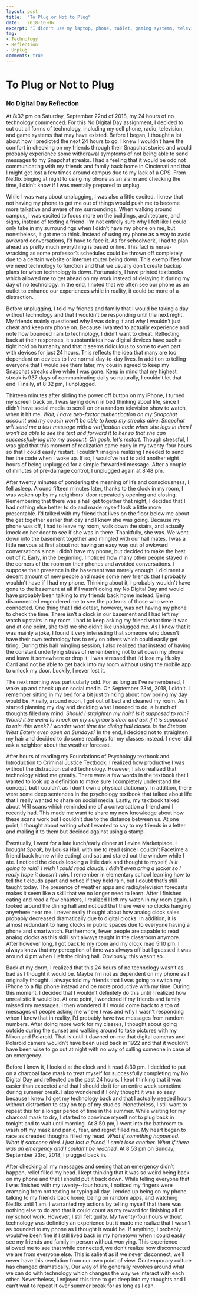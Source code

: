 ```yaml
---
layout: post
title:  "To Plug or Not to Plug"
date:   2018-10-06
excerpt: "I didn't use my laptop, phone, tablet, gaming systems, television, or radio for twenty-fours hours. How did it go? Well here's my reflection."
tag:
- Technology
- Reflection
- Unplug
comments: true
---
```


# To Plug or Not to Plug
### No Digital Day Reflection

At 8:32 pm on Saturday, September 22nd of 2018,  my 24 hours of no technology commenced. For this No Digital Day assignment, I decided to cut out all forms of technology, including my cell phone, radio, television, and game systems that may have existed. Before I began, I thought a lot about how I predicted the next 24 hours to go. I knew I wouldn’t have the comfort in checking on my friends through their Snapchat stories and would probably experience some withdrawal symptoms of not being able to send messages to my Snapchat streaks. I had a feeling that it would be odd not communicating with my friends and family back home in Cincinnati and that I might get lost a few times around campus due to my lack of a GPS. From Netflix binging at night to using my phone as an alarm and checking the time, I didn’t know if I was mentally prepared to unplug. 

While I was wary about unplugging, I was also a little excited. I knew that not having my phone to get me out of things would push me to become more talkative and aware of my surroundings. When walking around campus, I was excited to focus more on the buildings, architecture, and signs, instead of texting a friend. I’m not entirely sure why I felt like I could only take in my surroundings when I didn’t have my phone on me, but nonetheless, it got me to think. Instead of using my phone as a way to avoid awkward conversations, I’d have to face it. As for schoolwork, I had to plan ahead as pretty much everything is based online. This fact is nerve-wracking as some professor’s schedules could be thrown off completely due to a certain website or internet router being down. This exemplifies how we need technology to function and that we usually don’t create backup plans for when technology is down. Fortunately, I have printed textbooks which allowed me to get ahead on my work instead of delaying it during my day of no technology. In the end, I noted that we often see our phone as an outlet to enhance our experiences while in reality, it could be more of a distraction. 

Before unplugging, I told my friends and family that I would be taking a day without technology and that I wouldn’t be responding until the next night. My friends mainly questioned why I was doing it and why I wouldn’t just cheat and keep my phone on. Because I wanted to actually experience and note how bounded I am to technology, I didn’t want to cheat. Reflecting back at their responses, it substantiates how digital devices have such a tight hold on humanity and that it seems ridiculous to some to even part with devices for just 24 hours. This reflects the idea that many are too dependant on devices to live normal day-to-day lives. In addition to telling everyone that I would see them later, my cousin agreed to keep my Snapchat streaks alive while I was gone. Keep in mind that my highest streak is 937 days of communicating daily so naturally, I couldn’t let that end. Finally, at 8:32 pm, I unplugged.

Thirteen minutes after sliding the power off button on my iPhone, I turned my screen back on. I was laying down in bed thinking about life, since I didn’t have social media to scroll on or a random television show to watch, when it hit me. *Wait, I have two-factor authentication on my Snapchat account and my cousin won't be able to keep my streaks alive. Snapchat will send me a text message with a verification code when she logs in then I won’t be able to see the text and forward it to her so that she can successfully log into my account. Oh gosh, let’s restart.* Though stressful, I was glad that this moment of realization came early in my twenty-four hours so that I could easily restart. I couldn’t imagine realizing I needed to send her the code when I woke up. If so, I would’ve had to add another eight hours of being unplugged for a simple forwarded message. After a couple of minutes of pre-damage control, I unplugged again at 8:48 pm.

After twenty minutes of pondering the meaning of life and consciousness, I fell asleep. Around fifteen minutes later, thanks to the clock in my room, I was woken up by my neighbors’ door repeatedly opening and closing. Remembering that there was a hall get together that night, I decided that I had nothing else better to do and made myself look a little more presentable. I’d talked with my friend that lives on the floor below me about the get together earlier that day and I knew she was going. Because my phone was off, I had to leave my room, walk down the stairs, and actually knock on her door to see if she was in there. Thankfully, she was. We went down into the basement together and mingled with our hall mates. I was a little nervous at first about not having an easy way out of awkward conversations since I didn’t have my phone, but decided to make the best out of it. Early, in the beginning, I noticed how many other people stayed in the corners of the room on their phones and avoided conversations. I suppose their presence in the basement was merely enough. I did meet a decent amount of new people and made some new friends that I probably wouldn't have if I had my phone. Thinking about it, I probably wouldn't have gone to the basement at all if I wasn’t doing my No Digital Day and would have probably been talking to my friends back home instead. Being disconnected engendered me to see the patterns of those who were connected. One thing that I did detest, however, was not having my phone to check the time. There isn’t a clock in our basement and I had left my watch upstairs in my room. I had to keep asking my friend what time it was and at one point, she told me she didn’t like unplugged me. As I knew that it was mainly a joke, I found it very interesting that someone who doesn't have their own technology has to rely on others which could easily get tiring. During this hall mingling session, I also realized that instead of having the constant underlying stress of remembering not to sit down my phone and leave it somewhere or drop it, I was stressed that I’d lose my Husky Card and not be able to get back into my room without using the mobile app to unlock my door. Luckily, I never lost it.

The next morning was particularly odd. For as long as I’ve remembered, I wake up and check up on social media. On September 23rd,  2018, I didn’t. I remember sitting in my bed for a bit just thinking about how boring my day would be. Finally, around noon, I got out of bed and cleaned my room. As I started planning my day and deciding what I needed to do, a bunch of thoughts filled my mind. *Should I straighten my hair? Is it supposed to rain? Would it be weird to knock on my neighbor’s door and ask if it is supposed to rain this week? I wonder what time the dining hall closes. Is the Stetson West Eatery even open on Sundays?* In the end, I decided not to straighten my hair and decided to do some readings for my classes instead. I never did ask a neighbor about the weather forecast.

After hours of reading my Foundations of Psychology textbook and Introduction to Criminal Justice Textbook, I realized how productive I was without the distraction called technology. However, I also realized that technology aided me greatly. There were a few words in the textbook that I wanted to look up a definition to make sure I completely understand the concept, but I couldn’t as I don’t own a physical dictionary. In addition, there were some deep sentences in the psychology textbook that talked about life that I really wanted to share on social media. Lastly, my textbook talked about MRI scans which reminded me of a conversation a friend and I recently had. This made me want to share my new knowledge about how these scans work but I couldn’t due to the distance between us. At one point, I thought about writing what I wanted to say to my friends in a letter and mailing it to them but decided against using a stamp. 

Eventually, I went for a late lunch/early dinner at Levine Marketplace. I brought *Speak*, by Louisa Hall, with me to read (since I couldn’t Facetime a friend back home while eating) and sat and stared out the window while I ate. I noticed the clouds looking a little dark and thought to myself, *Is it going to rain? I wish I could read clouds. I didn’t even bring a jacket so I really hope it doesn’t rain.* I remember in elementary school learning how to tell the t clouds apart and notice if they held rain, but I doubt that’s still taught today. The presence of weather apps and radio/television forecasts makes it seem like a skill that we no longer need to learn. After I finished eating and read a few chapters, I realized I left my watch in my room again. I looked around the dining hall and noticed that there were no clocks hanging anywhere near me. I never really thought about how analog clock sales probably decreased dramatically due to digital clocks. In addition, it is almost redundant to hang clocks in public spaces due to everyone having a phone and smartwatch. Furthermore, fewer people are capable to read analog clocks as this skill isn’t always taught in the classroom anymore. After however long, I got back to my room and my clock read 5:10 pm. I always knew that my perception of time was always off but I guessed it was around 4 pm when I left the dining hall. Obviously, this wasn’t so.

Back at my dorm, I realized that this 24 hours of no technology wasn’t as bad as I thought it would be. Maybe I’m not as dependent on my phone as I originally thought. I always told my friends that I was going to switch my iPhone to a flip phone instead and be more productive with my time. During this moment, I decided that I wouldn’t definitely do this until I realized how unrealistic it would be. At one point, I wondered if my friends and family missed my messages. I then wondered if I would come back to a ton of messages of people asking me where I was and why I wasn’t responding when I knew that in reality, I’d probably have two messages from random numbers. After doing more work for my classes, I thought about going outside during the sunset and walking around to take pictures with my Nikon and Polaroid. That is until it dawned on me that digital cameras and Polaroid camera wouldn’t have been used back in 1922 and that it wouldn’t have been wise to go out at night with no way of calling someone in case of an emergency. 

Before I knew it, I looked at the clock and it read 8:30 pm. I decided to put on a charcoal face mask to treat myself for successfully completing my No Digital Day and reflected on the past 24 hours. I kept thinking that it was easier than expected and that I should do it for an entire week sometime during summer break. I also wondered if I only thought it was so easy because I knew I’d get my technology back and that I actually needed hours without distraction to stay on top of my studies. Nonetheless, I still want to repeat this for a longer period of time in the summer. While waiting for my charcoal mask to dry, I started to convince myself not to plug back in tonight and to wait until morning. At 8:50 pm, I went into the bathroom to wash off my mask and panic, fear, and regret filled me. My heart began to race as dreaded thoughts filled my head. *What if something happened. What if someone died. I just lost a friend, I can’t lose another. What if there was an emergency and I couldn’t be reached.* At 8:53 pm on Sunday, September 23rd, 2018, I plugged back in. 

After checking all my messages and seeing that an emergency didn’t happen, relief filled my head. I kept thinking that it was so weird being back on my phone and that I should put it back down. While telling everyone that I was finished with my twenty--four hours, I noticed my fingers were cramping from not texting or typing all day. I ended up being on my phone talking to my friends back home, being on random apps, and watching Netflix until 1 am. I warranted my actions by telling myself that there was nothing else to do and that it could count as my reward for finishing all of my school work. However, I still felt guilty. My twenty-four hours without technology was definitely an experience but it made me realize that I wasn’t as bounded to my phone as I thought it would be. If anything, I probably would’ve been fine if I still lived back in my hometown when I could easily see my friends and family in person without worrying. This experience allowed me to see that while connected, we don’t realize how disconnected we are from everyone else. This is salient as if we never disconnect, we’ll never have this revelation from our own point of view. Contemporary culture has changed dramatically. Our way of life generally revolves around what we can do with technology which changes the way we interact with each other. Nevertheless,  I enjoyed this time to get deep into my thoughts and I can’t wait to repeat it over summer break for as long as I can. 


